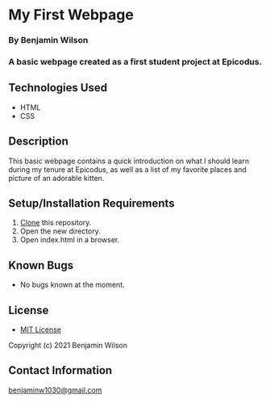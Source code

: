 # My First Webpage

### By Benjamin Wilson

### A basic webpage created as a first student project at Epicodus.

## Technologies Used

* HTML
* CSS

## Description

This basic webpage contains a quick introduction on what I should learn during my tenure at Epicodus, as well as a list of my favorite places and picture of an adorable kitten.

## Setup/Installation Requirements

1. [Clone](https://docs.github.com/en/github/creating-cloning-and-archiving-repositories/cloning-a-repository-from-github/cloning-a-repository) this repository.
2. Open the new directory.
3. Open index.html in a browser.

## Known Bugs

* No bugs known at the moment.

## License

* [MIT License](https://opensource.org/licenses/MIT)

Copyright (c) 2021 Benjamin Wilson

## Contact Information

<benjaminw1030@gmail.com>